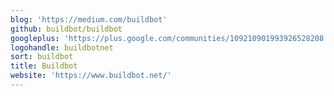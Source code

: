 ```yaml
---
blog: 'https://medium.com/buildbot'
github: buildbot/buildbot
googleplus: 'https://plus.google.com/communities/109210901993926528208'
logohandle: buildbotnet
sort: buildbot
title: Buildbot
website: 'https://www.buildbot.net/'
---
```

